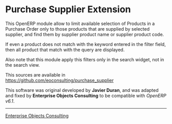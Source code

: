 Purchase Supplier Extension
===========================

This OpenERP module allow to limit available selection of Products
in a Purchase Order only to those products that are supplied by selected supplier,
and find them by supplier product name or supplier product code.

If even a product does not match with the keyword entered in the filter field,
then all product that match with the query are displayed.

Also note that this module apply this filters only in the search widget,
not in the search view.

This sources are available in https://github.com/eoconsulting/purchase_supplier

This software was original developed by **Javier Duran**, and was adapted
and fixed by **Enterprise Objects Consulting** to be compatible
with *OpenERP v6.1*.

__________

[Enterprise Objects Consulting](http://www.eoconsulting.com.ar)
